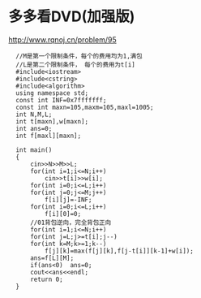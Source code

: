 # 多多看DVD(加强版)

http://www.rqnoj.cn/problem/95  

      //M是第一个限制条件，每个的费用均为1,满包
      //L是第二个限制条件， 每个的费用为t[i]
      #include<iostream>
      #include<cstring>
      #include<algorithm>
      using namespace std;
      const int INF=0x7fffffff;
      const int maxn=105,maxm=105,maxl=1005;
      int N,M,L;
      int t[maxn],w[maxn];
      int ans=0;
      int f[maxl][maxn];

      int main()
      {
          cin>>N>>M>>L;
          for(int i=1;i<=N;i++)
              cin>>t[i]>>w[i];
          for(int i=0;i<=L;i++)
          for(int j=0;j<=M;j++)
              f[i][j]=-INF;
          for(int i=0;i<=L;i++)
              f[i][0]=0;
          //01背包逆向，完全背包正向
          for(int i=1;i<=N;i++)
          for(int j=L;j>=t[i];j--)
          for(int k=M;k>=1;k--)
              f[j][k]=max(f[j][k],f[j-t[i]][k-1]+w[i]);
          ans=f[L][M];
          if(ans<0)  ans=0;
          cout<<ans<<endl;
          return 0;
      }
